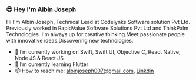 ### 😎 Hey I'm Albin Joseph

Hi I'm Albin Joseph, Technical Lead at Codelynks Software solution Pvt Ltd. Previously worked in RapidValue Software Solutions Pvt Ltd and ThinkPalm Technologies.
I'm always up for creative thinking.Meet passionate people with innovative ideas.Discovering new technologies.

- 🔭 I’m currently working on Swift, Swift UI, Objective C, React Native, Node JS & React JS
- 🌱 I’m currently learning Flutter
- 📫 How to reach me: albinjoseph007@gmail.com, [Linkdin](https://www.linkedin.com/in/-albin-joseph-6b791b24/)

<!--
**albin-joseph/albin-joseph** is a ✨ _special_ ✨ repository because its `README.md` (this file) appears on your GitHub profile.

Here are some ideas to get you started:

- 🔭 I’m currently working on ...
- 🌱 I’m currently learning ...
- 👯 I’m looking to collaborate on ...
- 🤔 I’m looking for help with ...
- 💬 Ask me about ...
- 📫 How to reach me: ...
- 😄 Pronouns: ...
- ⚡ Fun fact: ...
-->

